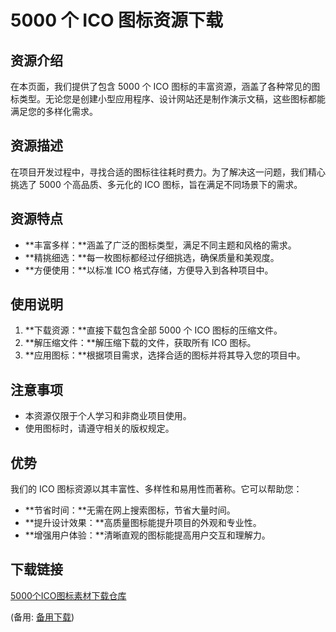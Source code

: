 # 5000 个 ICO 图标资源下载

## 资源介绍

在本页面，我们提供了包含 5000 个 ICO 图标的丰富资源，涵盖了各种常见的图标类型。无论您是创建小型应用程序、设计网站还是制作演示文稿，这些图标都能满足您的多样化需求。

## 资源描述

在项目开发过程中，寻找合适的图标往往耗时费力。为了解决这一问题，我们精心挑选了 5000 个高品质、多元化的 ICO 图标，旨在满足不同场景下的需求。

## 资源特点

- **丰富多样：**涵盖了广泛的图标类型，满足不同主题和风格的需求。
- **精挑细选：**每一枚图标都经过仔细挑选，确保质量和美观度。
- **方便使用：**以标准 ICO 格式存储，方便导入到各种项目中。

## 使用说明

1. **下载资源：**直接下载包含全部 5000 个 ICO 图标的压缩文件。
2. **解压缩文件：**解压缩下载的文件，获取所有 ICO 图标。
3. **应用图标：**根据项目需求，选择合适的图标并将其导入您的项目中。

## 注意事项

- 本资源仅限于个人学习和非商业项目使用。
- 使用图标时，请遵守相关的版权规定。

## 优势

我们的 ICO 图标资源以其丰富性、多样性和易用性而著称。它可以帮助您：

- **节省时间：**无需在网上搜索图标，节省大量时间。
- **提升设计效果：**高质量图标能提升项目的外观和专业性。
- **增强用户体验：**清晰直观的图标能提高用户交互和理解力。

## 下载链接
[5000个ICO图标素材下载仓库](https://pan.quark.cn/s/dde17b672d0f) 

(备用: [备用下载](https://pan.baidu.com/s/1IUKbxCVS_2N_dqe7dYxsTw?pwd=1234))
